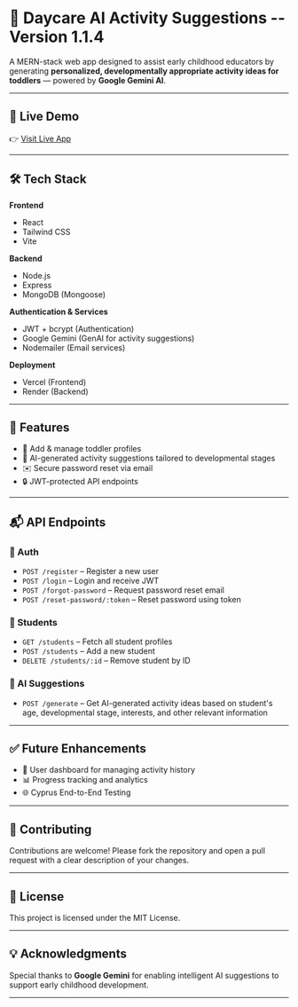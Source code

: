 # 🧠 Daycare AI Activity Suggestions -- Version 1.1.4

A MERN-stack web app designed to assist early childhood educators by generating **personalized, developmentally appropriate activity ideas for toddlers** — powered by **Google Gemini AI**.

---

## 🚀 Live Demo

👉 [Visit Live App](https://daycare-ai-activity-suggestions.vercel.app)

---

## 🛠️ Tech Stack

**Frontend**  
- React  
- Tailwind CSS  
- Vite  

**Backend**  
- Node.js  
- Express  
- MongoDB (Mongoose)  

**Authentication & Services**  
- JWT + bcrypt (Authentication)  
- Google Gemini (GenAI for activity suggestions)  
- Nodemailer (Email services)  

**Deployment**  
- Vercel (Frontend)  
- Render (Backend)

---

## 🔐 Features

- 👶 Add & manage toddler profiles  
- 🧠 AI-generated activity suggestions tailored to developmental stages  
- ✉️ Secure password reset via email  
- 🔒 JWT-protected API endpoints  

---

## 📬 API Endpoints

### 🧾 Auth
- `POST /register` – Register a new user  
- `POST /login` – Login and receive JWT  
- `POST /forgot-password` – Request password reset email  
- `POST /reset-password/:token` – Reset password using token  

### 👶 Students
- `GET /students` – Fetch all student profiles  
- `POST /students` – Add a new student  
- `DELETE /students/:id` – Remove student by ID  

### 🤖 AI Suggestions
- `POST /generate` – Get AI-generated activity ideas based on student's age, developmental stage, interests, and other relevant information

---

## ✅ Future Enhancements

- 🧾 User dashboard for managing activity history  
- 📊 Progress tracking and analytics  
- 🌐 Cyprus End-to-End Testing

---

## 🤝 Contributing

Contributions are welcome! Please fork the repository and open a pull request with a clear description of your changes.

---

## 📄 License

This project is licensed under the MIT License.

---

## 💡 Acknowledgments

Special thanks to **Google Gemini** for enabling intelligent AI suggestions to support early childhood development.

---
